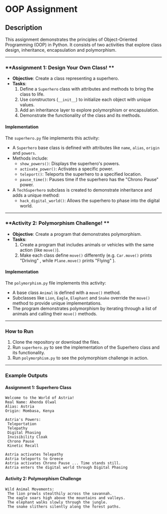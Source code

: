 # OOP Assignment

## Description
This assignment demonstrates the principles of Object-Oriented Programming (OOP) in Python. It consists of two activities that explore class design, inheritance, encapsulation and polymorphism.

---

### **Assignment 1: Design Your Own Class! **
- **Objective**: Create a class representing a superhero.
- **Tasks**:
  1. Define a `Superhero` class with attributes and methods to bring the class to life.
  2. Use constructors (`__init__`) to initialize each object with unique values.
  3. Add an inheritance layer to explore polymorphism or encapsulation.
  4. Demonstrate the functionality of the class and its methods.

#### Implementation
The `superhero.py` file implements this activity:
- A `Superhero` base class is defined with attributes like `name`, `alias`, `origin` and `powers`.
- Methods include:
  - `show_powers()`: Displays the superhero's powers.
  - `activate_power()`: Activates a specific power.
  - `teleport()`: Teleports the superhero to a specified location.
  - `pause_time()`: Pauses time if the superhero has the "Chrono Pause" power.
- A `TechSuperhero` subclass is created to demonstrate inheritance and adds a unique method:
  - `hack_digital_world()`: Allows the superhero to phase into the digital world.

---

### **Activity 2: Polymorphism Challenge! **
- **Objective**: Create a program that demonstrates polymorphism.
- **Tasks**:
  1. Create a program that includes animals or vehicles with the same action (like `move()`).
  2. Make each class define `move()` differently (e.g. `Car.move()` prints "Driving" , while `Plane.move()` prints "Flying" ).

#### Implementation
The `polymorphism.py` file implements this activity:
- A base class `Animal` is defined with a `move()` method.
- Subclasses like `Lion`, `Eagle`, `Elephant` and `Snake` override the `move()` method to provide unique implementations.
- The program demonstrates polymorphism by iterating through a list of animals and calling their `move()` methods.

---

### **How to Run**
1. Clone the repository or download the files.
2. Run `superhero.py` to see the implementation of the Superhero class and its functionality.
3. Run `polymorphism.py` to see the polymorphism challenge in action.

---

### **Example Outputs**

#### **Assignment 1: Superhero Class**
```
Welcome to the World of Astria!
Real Name: Ahenda Olwal
Alias: Astria
Origin: Mombasa, Kenya

Astria's Powers:
 Teleportation
 Telepathy
 Digital Phasing
 Invisibility Cloak
 Chrono Pause
 Kinetic Recall

Astria activates Telepathy 
Astria teleports to Greece 
Astria activates Chrono Pause ... Time stands still.
Astria enters the digital world through Digital Phasing 
```

#### **Activity 2: Polymorphism Challenge**
```
Wild Animal Movements:
 The lion prowls stealthily across the savannah.
 The eagle soars high above the mountains and valleys.
 The elephant walks slowly through the jungle.
 The snake slithers silently along the forest paths.
```

